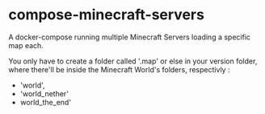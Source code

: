 # compose-minecraft-servers
A docker-compose running multiple Minecraft Servers loading a specific map each.

You only have to create a folder called '.map' or else in your version folder, where there'll be inside the Minecraft World's folders, respectivly : 

- 'world',
- 'world_nether'
- world_the_end'
